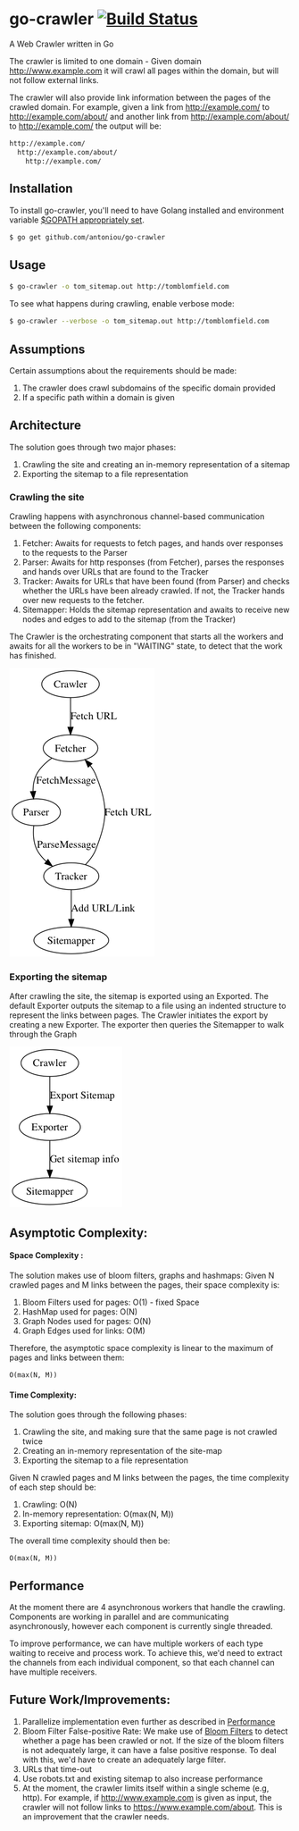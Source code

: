 # go-crawler [![Build Status](https://travis-ci.org/antoniou/go-crawler.svg?branch=master)](https://travis-ci.org/antoniou/go-crawler)

A Web Crawler written in Go

The crawler is limited to one domain - Given domain http://www.example.com it will crawl all pages within the domain, but will not follow external links.

The crawler will also provide link information between the pages of the crawled domain. For example, given a link from http://example.com/ to http://example.com/about/ and another link from http://example.com/about/ to http://example.com/ the output will be:

```text
http://example.com/
  http://example.com/about/
    http://example.com/
```

## Installation
To install go-crawler, you'll need to have Golang installed and environment variable [$GOPATH appropriately set](https://golang.org/doc/install).
```bash
$ go get github.com/antoniou/go-crawler
```

## Usage
```bash
$ go-crawler -o tom_sitemap.out http://tomblomfield.com
```

To see what happens during crawling, enable verbose mode:
```bash
$ go-crawler --verbose -o tom_sitemap.out http://tomblomfield.com
```

## Assumptions
Certain assumptions about the requirements should be made:

1. The crawler does crawl subdomains of the specific domain provided
1. If a specific path within a domain is given


## Architecture
The solution goes through two major phases:

1. Crawling the site and creating an in-memory representation of a sitemap
1. Exporting the sitemap to a file representation

### Crawling the site
Crawling happens with asynchronous channel-based communication between the following components:
1. Fetcher: Awaits for requests to fetch pages, and hands over responses to the requests to the Parser
2. Parser: Awaits for http responses (from Fetcher), parses the responses and hands over URLs that are found to the Tracker
3. Tracker: Awaits for URLs that have been found (from Parser) and checks whether the URLs have been already crawled. If not, the Tracker hands over new requests to the fetcher.
4. Sitemapper: Holds the sitemap representation and awaits to receive new nodes and edges to add to the sitemap (from the Tracker)

The Crawler is the orchestrating component that starts all the workers and awaits for all the workers to be in "WAITING" state, to detect that the work has finished.

![crawl](https://raw.githubusercontent.com/antoniou/go-crawler/master/dotgraph/crawlGraph.png "Crawling stage architecture")

### Exporting the sitemap
After crawling the site, the sitemap is exported using an Exported. The default Exporter outputs the sitemap to a file using an indented structure to represent the links between pages.
The Crawler initiates the export by creating a new Exporter. The exporter then queries the Sitemapper to walk through the Graph

![export](https://github.com/antoniou/go-crawler/raw/master/dotgraph/exportgraph.png "Exporting sitemap stage architecture")

## Asymptotic Complexity:
#### Space Complexity :
The solution makes use of bloom filters, graphs and hashmaps:
Given N crawled pages and M links between the pages, their space complexity is:

1. Bloom Filters used for pages: O(1) - fixed Space
2. HashMap used for pages: O(N)
3. Graph Nodes used for pages: O(N)
3. Graph Edges used for links: O(M)

Therefore, the asymptotic space complexity is linear to the maximum of pages and links between them:
```
O(max(N, M))
```
#### Time Complexity:
The solution goes through the following phases:

1. Crawling the site, and making sure that the same page is not crawled twice
2. Creating an in-memory representation of the site-map
3. Exporting the sitemap to a file representation

Given N crawled pages and M links between the pages, the time complexity of each step should be:

1. Crawling: O(N)
1. In-memory representation: O(max(N, M))
1. Exporting sitemap: O(max(N, M))

The overall time complexity should then be:
```
O(max(N, M))
```

## Performance
At the moment there are 4 asynchronous workers that handle the crawling. Components are working in parallel and are communicating asynchronously, however each component is currently single threaded.

To improve performance, we can have multiple workers of each type waiting to receive and process work. To achieve this, we'd need to extract the channels from each individual component, so that each channel can have multiple receivers.


## Future Work/Improvements:
1. Parallelize implementation even further as described in [Performance](#Performance)
1. Bloom Filter False-positive Rate: We make use of [Bloom Filters](https://en.wikipedia.org/wiki/Bloom_filter?oldformat=true) to detect whether a page has been crawled or not. If the size of the bloom filters is not adequately large, it can have a false positive response. To deal with this, we'd have to create an adequately large filter.  
1. URLs that time-out
1. Use robots.txt and existing sitemap to also increase performance
1. At the moment, the crawler limits itself within a single scheme (e.g, http). For example, if  http://www.example.com is given as input, the crawler will not follow links to https://www.example.com/about. This is an improvement that the crawler needs.
